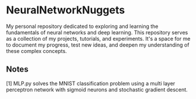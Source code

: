 # NeuralNetworkNuggets
My personal repository dedicated to exploring and learning the fundamentals of neural networks and deep learning. This repository serves as a collection of my projects, tutorials, and experiments. It's a space for me to document my progress, test new ideas, and deepen my understanding of these complex concepts.

## Notes
[1] MLP.py solves the MNIST classification problem using a multi layer perceptron network with sigmoid neurons and stochastic gradient descent.